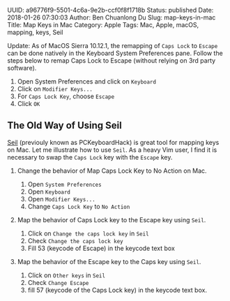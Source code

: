 UUID: a96776f9-5501-4c6a-9e2b-ccf0f8f1718b
Status: published
Date: 2018-01-26 07:30:03
Author: Ben Chuanlong Du
Slug: map-keys-in-mac
Title: Map Keys in Mac
Category: Apple
Tags: Mac, Apple, macOS, mapping, keys, Seil

Update: As of MacOS Sierra 10.12.1,
the remapping of `Caps Lock` to `Escape` can be done natively in the Keyboard System Preferences pane.
Follow the steps below to remap Caps Lock to Escape (without relying on 3rd party software).

1. Open System Preferences and click on `Keyboard`
2. Click on `Modifier Keys...`
3. For `Caps Lock Key`, choose `Escape`
4. Click `OK`


## The Old Way of Using Seil

[Seil](https://pqrs.org/osx/karabiner/seil.html.en)
(previouly known as PCKeyboardHack) is great tool for mapping keys on Mac.
Let me illustrate how to use `Seil`.
As a heavy Vim user,
I find it is necessary to swap the `Caps Lock` key with the `Escape` key.

1. Change the behavior of Map Caps Lock Key to No Action on Mac.

    1. Open `System Preferences`
    2. Open `Keyboard`
    3. Open `Modifier Keys...`
    4. Change `Caps Lock Key` to `No Action`

2. Map the behavior of Caps Lock key to the Escape key using `Seil`.

    1. Click on `Change the caps lock key` in `Seil`
    2. Check `Change the caps lock key`
    3. Fill 53 (keycode of Escape) in the keycode text box

3. Map the behavior of the Escape key to the Caps key using `Seil`.

    1. Click on `Other keys` in `Seil`
    2. Check `Change Escape`
    3. fill 57 (keycode of the Caps Lock key) in the keycode text box.
